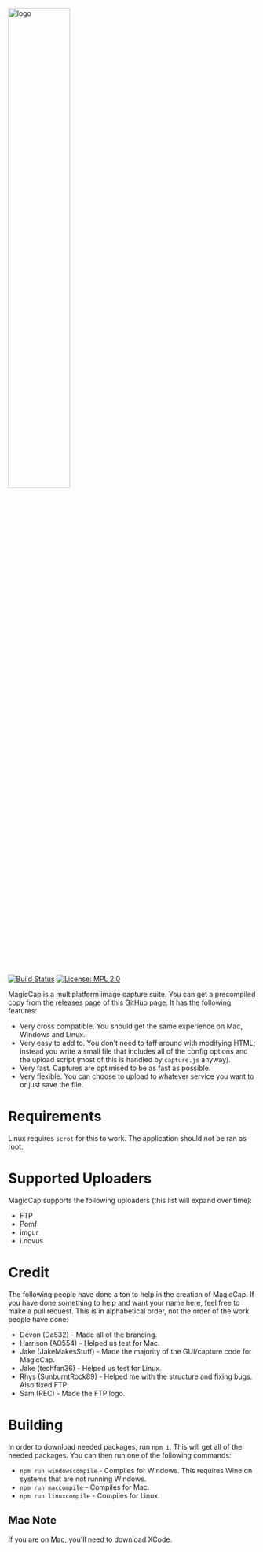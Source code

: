 <img src="https://i.imgur.com/3YKOjAF.png" alt="logo" width="50%" height="50%">

[![Build Status](https://travis-ci.com/JakeMakesStuff/MagicCap.svg?token=yBHKwe8ZjU1umyhbmu9D&branch=master)](https://travis-ci.com/JakeMakesStuff/MagicCap)
[![License: MPL 2.0](https://img.shields.io/badge/License-MPL%202.0-brightgreen.svg)](https://opensource.org/licenses/MPL-2.0)

MagicCap is a multiplatform image capture suite. You can get a precompiled copy from the releases page of this GitHub page. It has the following features:

- Very cross compatible. You should get the same experience on Mac, Windows and Linux.
- Very easy to add to. You don't need to faff around with modifying HTML; instead you write a small file that includes all of the config options and the upload script (most of this is handled by `capture.js` anyway).
- Very fast. Captures are optimised to be as fast as possible.
- Very flexible. You can choose to upload to whatever service you want to or just save the file.

# Requirements
Linux requires `scrot` for this to work. The application should not be ran as root.

# Supported Uploaders
MagicCap supports the following uploaders (this list will expand over time):
- FTP
- Pomf
- imgur
- i.novus

# Credit
The following people have done a ton to help in the creation of MagicCap. If you have done something to help and want your name here, feel free to make a pull request. This is in alphabetical order, not the order of the work people have done:
- Devon (Da532) - Made all of the branding.
- Harrison (AO554) - Helped us test for Mac.
- Jake (JakeMakesStuff) - Made the majority of the GUI/capture code for MagicCap.
- Jake (techfan36) - Helped us test for Linux.
- Rhys (SunburntRock89) - Helped me with the structure and fixing bugs. Also fixed FTP.
- Sam (REC) - Made the FTP logo.

# Building
In order to download needed packages, run `npm i`. This will get all of the needed packages. You can then run one of the following commands:
- `npm run windowscompile` - Compiles for Windows. This requires Wine on systems that are not running Windows.
- `npm run maccompile` - Compiles for Mac.
- `npm run linuxcompile` - Compiles for Linux.

## Mac Note
If you are on Mac, you'll need to download XCode.

